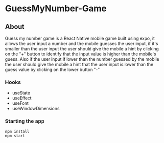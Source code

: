 # GuessMyNumber-Game
## About
Guess my number game is a React Native mobile game built using expo, it allows the user input a number and the mobile guesses the user input, if it's smaller than the user input the user should give the mobile a hint by clicking on the "+" button to identify that the input value is higher than the mobile's guess. 
Also if the user input if lower than the number guessed by the mobile the user should give the mobile a hint that the user input is lower than the guess value by clicking on the lower button "-"

### Hooks
* useState
* useEffect
* useFont
* useWindowDimensions

### Starting the app
```
npm install
npm start
```
